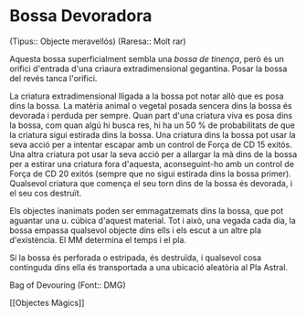 # Bossa Devoradora

(Tipus:: Objecte meravellós) (Raresa:: Molt rar)

Aquesta bossa superficialment sembla una *bossa de tinença*, però és un orifici d'entrada d'una criaura extradimensional gegantina. Posar la bossa del revés tanca l'orifici.

La criatura extradimensional lligada a la bossa pot notar allò que es posa dins la bossa. La matèria animal o vegetal posada sencera dins la bossa és devorada i perduda per sempre. Quan part d'una criatura viva es posa dins la bossa, com quan algú hi busca res, hi ha un 50 % de probabilitats de que la criatura sigui estirada dins la bossa. Una criatura dins la bossa pot usar la seva acció per a intentar escapar amb un control de Força de CD 15 exitós. Una altra criatura pot usar la seva acció per a allargar la mà dins de la bossa per a estirar una criatura fora d'aquesta, aconseguint-ho amb un control de Força de CD 20 exitós (sempre que no sigui estirada dins la bossa primer). Qualsevol criatura que comença el seu torn dins de la bossa és devorada, i el seu cos destruït.

Els objectes inanimats poden ser emmagatzemats dins la bossa, que pot aguantar una u. cúbica d'aquest material. Tot i això, una vegada cada dia, la bossa empassa qualsevol objecte dins ells i els escut a un altre pla d'existència. El MM determina el temps i el pla.

Si la bossa és perforada o estripada, és destruïda, i qualsevol cosa continguda dins ella és transportada a una ubicació aleatòria al Pla Astral.

Bag of Devouring (Font:: DMG)

[[Objectes Màgics]]